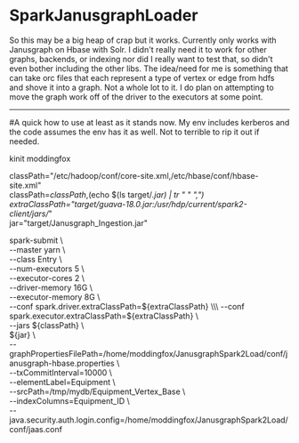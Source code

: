# SparkJanusgraphLoader

So this may be a big heap of crap but it works. Currently only works with Janusgraph on Hbase with Solr. I didn't really need it to work for other graphs, backends, or indexing nor did I really want to test that, so didn't even bother including the other libs. The idea/need for me is something that can take orc files that each represent a type of vertex or edge from hdfs and shove it into a graph. Not a whole lot to it. I do plan on attempting to move the graph work off of the driver to the executors at some point.

--------------------------------------------------------------------------------------------------------------------------------
#A quick how to use at least as it stands now. My env includes kerberos and the code assumes the env has it as well. Not to terrible to rip it out if needed.

kinit moddingfox

classPath="/etc/hadoop/conf/core-site.xml,/etc/hbase/conf/hbase-site.xml"\
classPath=${classPath},$(echo $(ls target/*.jar) | tr " " ",")\
extraClassPath="target/guava-18.0.jar:/usr/hdp/current/spark2-client/jars/*"\
jar="target/Janusgraph_Ingestion.jar"

spark-submit \\\
--master yarn \\\
--class Entry \\\
--num-executors 5 \\\
--executor-cores 2 \\\
--driver-memory 16G \\\
--executor-memory 8G \\\
--conf spark.driver.extraClassPath=${extraClassPath} \\\
--conf spark.executor.extraClassPath=${extraClassPath} \\\
--jars ${classPath} \\\
${jar} \\\
--graphPropertiesFilePath=/home/moddingfox/JanusgraphSpark2Load/conf/janusgraph-hbase.properties \\\
--txCommitInterval=10000 \\\
--elementLabel=Equipment \\\
--srcPath=/tmp/mydb/Equipment_Vertex_Base \\\
--indexColumns=Equipment_ID \\\
--java.security.auth.login.config=/home/moddingfox/JanusgraphSpark2Load/conf/jaas.conf
